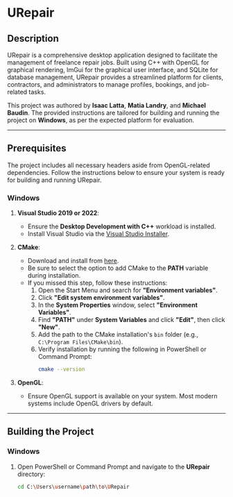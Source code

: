 # URepair

## Description

URepair is a comprehensive desktop application designed to facilitate the management of freelance repair jobs. Built using C++ with OpenGL for graphical rendering, ImGui for the graphical user interface, and SQLite for database management, URepair provides a streamlined platform for clients, contractors, and administrators to manage profiles, bookings, and job-related tasks.

This project was authored by **Isaac Latta**, **Matia Landry**, and **Michael Baudin**. The provided instructions are tailored for building and running the project on **Windows**, as per the expected platform for evaluation.

---

## Prerequisites

The project includes all necessary headers aside from OpenGL-related dependencies. Follow the instructions below to ensure your system is ready for building and running URepair.

### **Windows**

1. **Visual Studio 2019 or 2022**:
   - Ensure the **Desktop Development with C++** workload is installed.
   - Install Visual Studio via the [Visual Studio Installer](https://visualstudio.microsoft.com/).

2. **CMake**:
   - Download and install from [here](https://cmake.org/download/).
   - Be sure to select the option to add CMake to the **PATH** variable during installation.
   - If you missed this step, follow these instructions:
     1. Open the Start Menu and search for **"Environment variables"**.
     2. Click **"Edit system environment variables"**.
     3. In the **System Properties** window, select **"Environment Variables"**.
     4. Find **"PATH"** under **System Variables** and click **"Edit"**, then click **"New"**.
     5. Add the path to the CMake installation's `bin` folder (e.g., `C:\Program Files\CMake\bin`).
     6. Verify installation by running the following in PowerShell or Command Prompt:
        ```bash
        cmake --version
        ```

3. **OpenGL**:
   - Ensure OpenGL support is available on your system. Most modern systems include OpenGL drivers by default.

---

## Building the Project

### **Windows**

1. Open PowerShell or Command Prompt and navigate to the **URepair** directory:
   ```bash
   cd C:\Users\username\path\to\URepair
